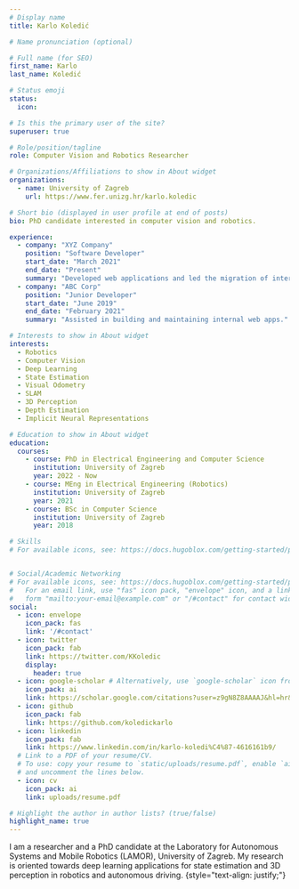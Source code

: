 ```yaml
---
# Display name
title: Karlo Koledić

# Name pronunciation (optional)

# Full name (for SEO)
first_name: Karlo
last_name: Koledić

# Status emoji
status:
  icon:

# Is this the primary user of the site?
superuser: true

# Role/position/tagline
role: Computer Vision and Robotics Researcher

# Organizations/Affiliations to show in About widget
organizations:
  - name: University of Zagreb
    url: https://www.fer.unizg.hr/karlo.koledic

# Short bio (displayed in user profile at end of posts)
bio: PhD candidate interested in computer vision and robotics.

experience:
  - company: "XYZ Company"
    position: "Software Developer"
    start_date: "March 2021"
    end_date: "Present"
    summary: "Developed web applications and led the migration of internal tools."
  - company: "ABC Corp"
    position: "Junior Developer"
    start_date: "June 2019"
    end_date: "February 2021"
    summary: "Assisted in building and maintaining internal web apps."

# Interests to show in About widget
interests:
  - Robotics
  - Computer Vision
  - Deep Learning
  - State Estimation
  - Visual Odometry
  - SLAM
  - 3D Perception
  - Depth Estimation
  - Implicit Neural Representations

# Education to show in About widget
education:
  courses:
    - course: PhD in Electrical Engineering and Computer Science
      institution: University of Zagreb
      year: 2022 - Now
    - course: MEng in Electrical Engineering (Robotics)
      institution: University of Zagreb
      year: 2021
    - course: BSc in Computer Science
      institution: University of Zagreb
      year: 2018

# Skills
# For available icons, see: https://docs.hugoblox.com/getting-started/page-builder/#icons


# Social/Academic Networking
# For available icons, see: https://docs.hugoblox.com/getting-started/page-builder/#icons
#   For an email link, use "fas" icon pack, "envelope" icon, and a link in the
#   form "mailto:your-email@example.com" or "/#contact" for contact widget.
social:
  - icon: envelope
    icon_pack: fas
    link: '/#contact'
  - icon: twitter
    icon_pack: fab
    link: https://twitter.com/KKoledic
    display:
      header: true
  - icon: google-scholar # Alternatively, use `google-scholar` icon from `ai` icon pack
    icon_pack: ai
    link: https://scholar.google.com/citations?user=z9gN8Z8AAAAJ&hl=hr&oi=sra
  - icon: github
    icon_pack: fab
    link: https://github.com/koledickarlo
  - icon: linkedin
    icon_pack: fab
    link: https://www.linkedin.com/in/karlo-koledi%C4%87-4616161b9/
  # Link to a PDF of your resume/CV.
  # To use: copy your resume to `static/uploads/resume.pdf`, enable `ai` icons in `params.yaml`,
  # and uncomment the lines below.
  - icon: cv
    icon_pack: ai
    link: uploads/resume.pdf

# Highlight the author in author lists? (true/false)
highlight_name: true
---
```


I am a researcher and a PhD candidate at the Laboratory for Autonomous Systems and Mobile Robotics (LAMOR), University of Zagreb.
My research is oriented towards deep learning applications for state estimation and 3D perception in robotics and autonomous driving.
{style="text-align: justify;"}
